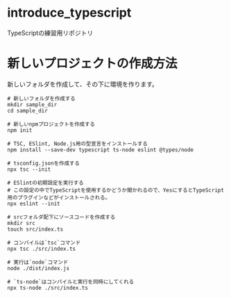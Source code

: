 # introduce_typescript
TypeScriptの練習用リポジトリ

# 新しいプロジェクトの作成方法

新しいフォルダを作成して、その下に環境を作ります。

```
# 新しいフォルダを作成する
mkdir sample_dir
cd sample_dir

# 新しいnpmプロジェクトを作成する
npm init

# TSC, ESlint, Node.js用の型宣言をインストールする
npm install --save-dev typescript ts-node eslint @types/node

# tsconfig.jsonを作成する
npx tsc --init

# ESlintの初期設定を実行する
# この設定の中でTypeScriptを使用するかどうか聞かれるので、YesにするとTypeScript用のプラグインなどがインストールされる。
npx eslint --init

# srcフォルダ配下にソースコードを作成する
mkdir src
touch src/index.ts

# コンパイルは`tsc`コマンド
npx tsc ./src/index.ts

# 実行は`node`コマンド
node ./dist/index.js

# `ts-node`はコンパイルと実行を同時にしてくれる
npx ts-node ./src/index.ts
```
